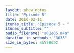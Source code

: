 ```yaml
---
layout: show_notes
title: "Episode 5"
date: 2016-02-11
itunes_title: "Episode 5 - "
itunes_subtitle: ""
audio_filename: "s01e05.m4a"
duration_in_seconds: "3635"
size_in_bytes: 45570692
---
```

